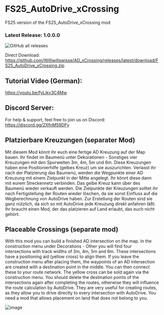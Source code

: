 # FS25_AutoDrive_xCrossing
FS25 version of the FS25_AutoDrive_xCrossing mod

### Latest Release: 1.0.0.0
![GitHub all releases](https://img.shields.io/github/downloads/Williwillswisse/AD_xCrossing/total?label=Downloads&style=plastic)

Direct Download: https://github.com/Williwillswisse/AD_xCrossing/releases/latest/download/FS25_AutoDrive_xCrossing.zip

## Tutorial Video (German):
https://youtu.be/fyLikv3C4Mw

## Discord Server:
For help & support, feel free to join us on Discord: 
https://discord.gg/2XfnM59DFy

## Platzierbare Kreuzungen (separater Mod)
Mit diesem Mod könnt ihr euch eine fertige AD Kreuzung auf der Map bauen.
Ihr findet im Baumenü unter Dekorationen - Sonstiges vier Kreuzungen mit den Spurweiten 3m, 4m, 5m und 6m.
Diese Kreuzungen haben eine Positionierhilfe (gelbes Kreuz) um sie auszurichten.
Verlasst ihr nach der Platzierung das Baumenü, werden die Wegpunkte einer AD Kreuzung mit einem Zielpunkt in der Mitte angelegt.
Ihr könnt diese dann mit eurem Streckennetz verbinden. Das gelbe Kreuz kann über des Baumenü wieder verkauft werden.
Die Zielpunkte der Kreuzungen solltet ihr nach Fertigstellung der Routen wieder löschen, da sie sonst Einfluss auf die Wegberechnung
von AutoDrive haben. Zur Erstellung der Routen sind sie ganz nützlich, da sich so mit AutoDrive jede Kreuzung direkt anfahren läßt.
Ihr braucht einen Mod, der das platzieren auf Land erlaubt, das euch nicht gehört.

## Placeable Crossings (separate mod)
With this mod you can build a finished AD intersection on the map.
In the construction menu under Decorations - Other you will find four intersections with track widths of 3m, 4m, 5m and 6m.
These intersections have a positioning aid (yellow cross) to align them.
If you leave the construction menu after placing them, the waypoints of an AD intersection are created with a destination point in the middle.
You can then connect these to your route network. The yellow cross can be sold again via the construction menu.
You should delete the destination points of the intersections again after completing the routes, otherwise they will influence the route calculation
by AutoDrive. They are very useful for creating routes, as they allow you to drive directly to every intersection with AutoDrive.
You need a mod that allows placement on land that does not belong to you.

![image](https://github.com/user-attachments/assets/4b04a868-51ee-491c-bf29-bb20d5d7424a)
